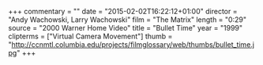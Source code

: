 +++
commentary = ""
date = "2015-02-02T16:22:12+01:00"
director = "Andy Wachowski, Larry Wachowski"
film = "The Matrix"
length = "0:29"
source = "2000 Warner Home Video"
title = "Bullet Time"
year = "1999"
clipterms = ["Virtual Camera Movement"]
thumb = "http://ccnmtl.columbia.edu/projects/filmglossary/web/thumbs/bullet_time.jpg"
+++

